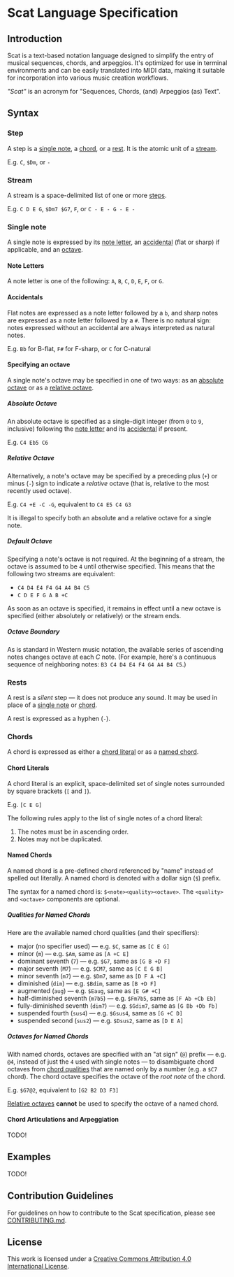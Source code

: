 # Scat Language Specification

## Introduction

Scat is a text-based notation language designed to simplify the entry of musical sequences, chords, and arpeggios. It's optimized for use in terminal environments and can be easily translated into MIDI data, making it suitable for incorporation into various music creation workflows.

_"Scat"_ is an acronym for "Sequences, Chords, (and) Arpeggios (as) Text".

## Syntax

### Step

A step is a [single note](#single-note), a [chord](#chords), or a [rest](#rests). It is the atomic unit of a [stream](#stream).

E.g. `C`, `$Dm`, or `-`

### Stream

A stream is a space-delimited list of one or more [steps](#step).

E.g. `C D E G`, `$Dm7 $G7`, `F`, or `C - E - G - E -`

### Single note

A single note is expressed by its [note letter](#note-letters), an [accidental](#accidentals) (flat or sharp) if applicable, and an [octave](#specifying-an-octave).

#### Note Letters

A note letter is one of the following: `A`, `B`, `C`, `D`, `E`, `F`, or `G`.

#### Accidentals

Flat notes are expressed as a note letter followed by a `b`, and sharp notes are expressed as a note letter followed by a `#`. There is no natural sign: notes expressed without an accidental are always interpreted as natural notes.

E.g. `Bb` for B-flat, `F#` for F-sharp, or `C` for C-natural

#### Specifying an octave

A single note's octave may be specified in one of two ways: as an [absolute octave](#absolute-octave) or as a [relative octave](#relative-octave).

##### Absolute Octave

An absolute octave is specified as a single-digit integer (from `0` to `9`, inclusive) following the [note letter](#note-letters) and its [accidental](#accidentals) if present.

E.g. `C4 Eb5 C6`

##### Relative Octave

Alternatively, a note's octave may be specified by a preceding plus (`+`) or minus (`-`) sign to indicate a _relative_ octave (that is, relative to the most recently used octave).

E.g. `C4 +E -C -G`, equivalent to `C4 E5 C4 G3`

It is illegal to specify both an absolute and a relative octave for a single note.

##### Default Octave

Specifying a note's octave is not required. At the beginning of a stream, the octave is assumed to be `4` until otherwise specified. This means that the following two streams are equivalent:

- `C4 D4 E4 F4 G4 A4 B4 C5`
- `C D E F G A B +C`

As soon as an octave is specified, it remains in effect until a new octave is specified (either absolutely or relatively) or the stream ends.

##### Octave Boundary

As is standard in Western music notation, the available series of ascending notes changes octave at each _C_ note. (For example, here's a continuous sequence of neighboring notes: `B3 C4 D4 E4 F4 G4 A4 B4 C5`.)

### Rests

A rest is a _silent_ step — it does not produce any sound. It may be used in place of a [single note](#single-note) or [chord](#chords).

A rest is expressed as a hyphen (`-`).

### Chords

A chord is expressed as either a [chord literal](#chord-literals) or as a [named chord](#named-chords).

#### Chord Literals

A chord literal is an explicit, space-delimited set of single notes surrounded by square brackets (`[` and `]`).

E.g. `[C E G]`

The following rules apply to the list of single notes of a chord literal:

1. The notes must be in ascending order.
2. Notes may not be duplicated.

#### Named Chords

A named chord is a pre-defined chord referenced by "name" instead of spelled out literally. A named chord is denoted with a dollar sign (`$`) prefix.

The syntax for a named chord is: `$<note><quality><octave>`. The `<quality>` and `<octave>` components are optional.

##### Qualities for Named Chords

Here are the available named chord qualities (and their specifiers):

- major (no specifier used) — e.g. `$C`, same as `[C E G]`
- minor (`m`) — e.g. `$Am`, same as `[A +C E]`
- dominant seventh (`7`) — e.g. `$G7`, same as `[G B +D F]`
- major seventh (`M7`) — e.g. `$CM7`, same as `[C E G B]`
- minor seventh (`m7`) — e.g. `$Dm7`, same as `[D F A +C]`
- diminished (`dim`) — e.g. `$Bdim`, same as `[B +D F]`
- augmented (`aug`) — e.g. `$Eaug`, same as `[E G# +C]`
- half-diminished seventh (`m7b5`) — e.g. `$Fm7b5`, same as `[F Ab +Cb Eb]`
- fully-diminished seventh (`dim7`) — e.g. `$Gdim7`, same as `[G Bb +Db Fb]`
- suspended fourth (`sus4`) — e.g. `$Gsus4`, same as `[G +C D]`
- suspended second (`sus2`) — e.g. `$Dsus2`, same as `[D E A]`

##### Octaves for Named Chords

With named chords, octaves are specified with an "at sign" (`@`) prefix — e.g. `@4`, instead of just the `4` used with single notes — to disambiguate chord octaves from [chord qualities](#qualities-for-named-chords) that are named only by a number (e.g. a `$C7` chord). The chord octave specifies the octave of the _root note_ of the chord.

E.g. `$G7@2`, equivalent to `[G2 B2 D3 F3]`

[Relative octaves](#relative-octave) **cannot** be used to specify the octave of a named chord.

#### Chord Articulations and Arpeggiation

TODO!

## Examples

TODO!

## Contribution Guidelines

For guidelines on how to contribute to the Scat specification, please see [CONTRIBUTING.md](CONTRIBUTING.md).

## License

This work is licensed under a [Creative Commons Attribution 4.0 International License](https://creativecommons.org/licenses/by/4.0/).
